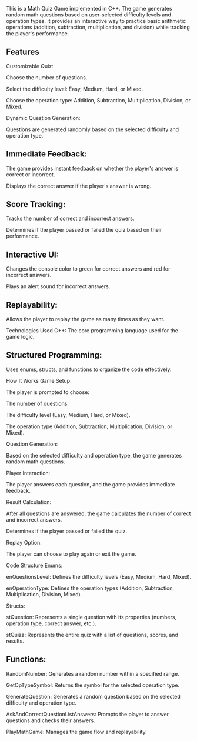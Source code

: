 This is a Math Quiz Game implemented in C++. The game generates random math questions based on user-selected difficulty levels and operation types.
It provides an interactive way to practice basic arithmetic operations (addition, subtraction, multiplication, and division) while tracking the player's performance.

## Features
Customizable Quiz:

Choose the number of questions.

Select the difficulty level: Easy, Medium, Hard, or Mixed.

Choose the operation type: Addition, Subtraction, Multiplication, Division, or Mixed.

Dynamic Question Generation:

Questions are generated randomly based on the selected difficulty and operation type.

## Immediate Feedback:

The game provides instant feedback on whether the player's answer is correct or incorrect.

Displays the correct answer if the player's answer is wrong.

## Score Tracking:

Tracks the number of correct and incorrect answers.

Determines if the player passed or failed the quiz based on their performance.

## Interactive UI:

Changes the console color to green for correct answers and red for incorrect answers.

Plays an alert sound for incorrect answers.

## Replayability:

Allows the player to replay the game as many times as they want.

Technologies Used
C++: The core programming language used for the game logic.

## Structured Programming:

Uses enums, structs, and functions to organize the code effectively.

How It Works
Game Setup:

The player is prompted to choose:

The number of questions.

The difficulty level (Easy, Medium, Hard, or Mixed).

The operation type (Addition, Subtraction, Multiplication, Division, or Mixed).

Question Generation:

Based on the selected difficulty and operation type, the game generates random math questions.

Player Interaction:

The player answers each question, and the game provides immediate feedback.

Result Calculation:

After all questions are answered, the game calculates the number of correct and incorrect answers.

Determines if the player passed or failed the quiz.

Replay Option:

The player can choose to play again or exit the game.

Code Structure
Enums:

enQuestionsLevel: Defines the difficulty levels (Easy, Medium, Hard, Mixed).

enOperationType: Defines the operation types (Addition, Subtraction, Multiplication, Division, Mixed).

Structs:

stQuestion: Represents a single question with its properties (numbers, operation type, correct answer, etc.).

stQuizz: Represents the entire quiz with a list of questions, scores, and results.

## Functions:

RandomNumber: Generates a random number within a specified range.

GetOpTypeSymbol: Returns the symbol for the selected operation type.

GenerateQuestion: Generates a random question based on the selected difficulty and operation type.

AskAndCorrectQuestionListAnswers: Prompts the player to answer questions and checks their answers.

PlayMathGame: Manages the game flow and replayability.
